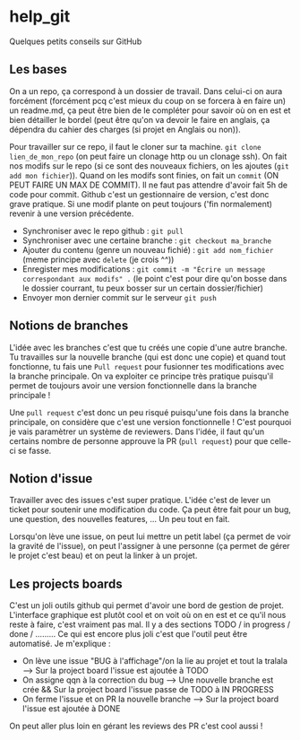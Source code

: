 # help_git
Quelques petits conseils sur GitHub

## Les bases

On a un repo, ça correspond à un dossier de travail. Dans celui-ci on aura forcément (forcément pcq c'est mieux du coup on se forcera à en faire un) un readme.md, ça peut être bien de le compléter pour savoir où on en est et bien détailler le bordel (peut être qu'on va devoir le faire en anglais, ça dépendra du cahier des charges (si projet en Anglais ou non)).

Pour travailler sur ce repo, il faut le cloner sur ta machine. `git clone lien_de_mon_repo` (on peut faire un clonage http ou un clonage ssh).
On fait nos modifs sur le repo (si ce sont des nouveaux fichiers, on les ajoutes (`git add mon fichier`)). Quand on les modifs sont finies, on fait un `commit` (ON PEUT FAIRE UN MAX DE COMMIT). Il ne faut pas attendre d'avoir fait 5h de code pour commit. Github c'est un gestionnaire de version, c'est donc grave pratique. Si une modif plante on peut toujours ('fin normalement) revenir à une version précédente. 

- Synchroniser avec le repo github : `git pull`
- Synchroniser avec une certaine branche : `git checkout ma_branche`
- Ajouter du contenu (genre un nouveau fichié) : `git add nom_fichier` (meme principe avec `delete` (je crois ^^))
- Enregister mes modifications : `git commit -m "Écrire un message correspondant aux modifs" .` (le point c'est pour dire qu'on bosse dans le dossier courrant, tu peux bosser sur un certain dossier/fichier)
- Envoyer mon dernier commit sur le serveur `git push`

## Notions de branches

L'idée avec les branches c'est que tu créés une copie d'une autre branche. Tu travailles sur la nouvelle branche (qui est donc une copie) et quand tout fonctionne, tu fais une `Pull request` pour fusionner tes modifications avec la branche principale. On va exploiter ce principe très pratique puisqu'il permet de toujours avoir une version fonctionnelle dans la branche principale !

Une `pull request` c'est donc un peu risqué puisqu'une fois dans la branche principale, on considère que c'est une version fonctionnelle ! C'est pourquoi je vais paramètrer un système de reviewers. Dans l'idée, il faut qu'un certains nombre de personne approuve la PR (`pull request`) pour que celle-ci se fasse. 

## Notion d'issue

Travailler avec des issues c'est super pratique. L'idée c'est de lever un ticket pour soutenir une modification du code. Ça peut être fait pour un bug, une question, des nouvelles features, … Un peu tout en fait.

Lorsqu'on lève une issue, on peut lui mettre un petit label (ça permet de voir la gravité de l'issue), on peut l'assigner à une personne (ça permet de gérer le projet c'est beau) et on peut la linker à un projet.

## Les projects boards

C'est un joli outils github qui permet d'avoir une bord de gestion de projet. L'interface graphique est plutôt cool et on voit où on en est et ce qu'il nous reste à faire, c'est vraiment pas mal. Il y a des sections TODO / in progress / done / ……… Ce qui est encore plus joli c'est que l'outil peut être automatisé. 
Je m'explique : 
- On lève une issue "BUG à l'affichage"/on la lie au projet et tout la tralala --> Sur la project board l'issue est ajoutée à TODO
- On assigne qqn à la correction du bug --> Une nouvelle branche est crée &&  Sur la project board l'issue passe de TODO à IN PROGRESS
- On ferme l'issue et on PR la nouvelle branche -->  Sur la project board l'issue est ajoutée à DONE

On peut aller plus loin en gérant les reviews des PR c'est cool aussi !

